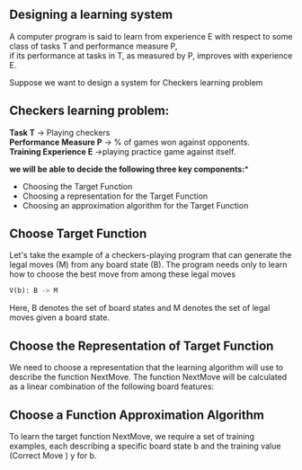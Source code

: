 ## Designing a learning system
A computer program is said to learn from experience E with respect to some class of tasks T and performance measure P,\
if its performance at tasks in T, as measured by P, improves with experience E.

Suppose we want to design a system for Checkers learning problem

## Checkers learning problem:
**Task T** -> Playing checkers\
**Performance Measure P** -> % of games won against opponents.\
**Training Experience E** ->playing practice game against itself.

**we will be able to decide the following three key components:***

- Choosing the Target Function
- Choosing a representation for the Target Function
- Choosing an approximation algorithm for the Target Function
  
## Choose Target Function
Let's take the example of a checkers-playing program that can generate the legal moves (M) from any board state (B). The program needs only to learn how to choose the best move from among these legal moves

```python
V(b): B -> M
```

Here, B denotes the set of board states and M denotes the set of legal moves given a board state. 

## Choose the Representation of Target Function

We need to choose a representation that the learning algorithm will use to describe the function NextMove. The function NextMove will be calculated as a linear combination of the following board features:

## Choose a Function Approximation Algorithm

To learn the target function NextMove, we require a set of training examples, each describing a specific board state b and the training value (Correct Move ) y for b.
